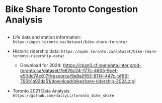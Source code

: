 # Bike Share Toronto Congestion Analysis
## 
- Life data and station information: `https://open.toronto.ca/dataset/bike-share-toronto/` 
- Historic ridership data: `https://open.toronto.ca/dataset/bike-share-toronto-ridership-data/` 
  - Download for 2024: (https://ckan0.cf.opendata.inter.prod-toronto.ca/dataset/7e876c24-177c-4605-9cef-e50dd74c617f/resource/9a9a0163-8114-447c-bf66-790b1a92da51/download/bikeshare-ridership-2024.zip)

- Toronto 2021 Data Analysis: `https://github.com/dailyLi/toronto_bike_share`